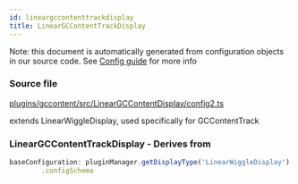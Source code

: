 ```yaml
---
id: lineargccontenttrackdisplay
title: LinearGCContentTrackDisplay
---
```


Note: this document is automatically generated from configuration objects in our
source code. See [Config guide](/docs/config_guide) for more info

### Source file

[plugins/gccontent/src/LinearGCContentDisplay/config2.ts](https://github.com/GMOD/jbrowse-components/blob/main/plugins/gccontent/src/LinearGCContentDisplay/config2.ts)

extends LinearWiggleDisplay, used specifically for GCContentTrack

### LinearGCContentTrackDisplay - Derives from

```js
baseConfiguration: pluginManager.getDisplayType('LinearWiggleDisplay')!
        .configSchema
```
